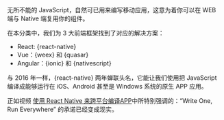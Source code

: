 无所不能的 JavaScript，自然可已用来编写移动应用，这意为着你可以在 WEB 端与 Native 端复用你的组件。

在本分类中，我们为 3 大前端框架找到了对应的解决方案：

* React: {react-native}
* Vue：{weex} 和 {quasar}
* Angular：{ionic} 和 {nativescript}

与 2016 年一样，{react-native} 两年蝉联头名，它能让我们使用把 JavaScript 编译成能够运行在 iOS、Android 甚至是 Windows 系统的原生 APP 应用。

正如视频 [使用 React Native 来跨平台编译APP](https://www.youtube.com/watch?v=1cI-978DHaA)中所特别强调的：“Write One, Run Everywhere” 的承诺已经变成现实。
